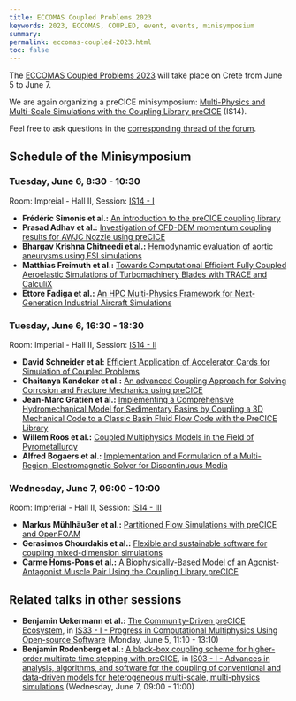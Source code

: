 ```yaml
---
title: ECCOMAS Coupled Problems 2023
keywords: 2023, ECCOMAS, COUPLED, event, events, minisymposium
summary:
permalink: eccomas-coupled-2023.html
toc: false
---
```


The [ECCOMAS Coupled Problems 2023](https://coupled2023.cimne.com/) will take place on Crete from June 5 to June 7.

We are again organizing a preCICE minisymposium: [Multi-Physics and Multi-Scale Simulations with the Coupling Library preCICE](https://coupled2023.cimne.com/area/d41c23af-2df5-11ed-8e5b-000c29ddfc0c) (IS14).

Feel free to ask questions in the [corresponding thread of the forum](https://precice.discourse.group/t/call-for-contributions-eccomas-coupled-problems-2023/1278).

## Schedule of the Minisymposium

### Tuesday, June 6, 8:30 - 10:30

Room: Impreial - Hall II,
Session: [IS14 - I](https://coupled2023.cimne.com/event/session/80059f84-e478-11ed-9a1c-000c29ddfc0c)

* **Frédéric Simonis et al.:** [An introduction to the preCICE coupling library](https://coupled2023.cimne.com/event/contribution/f525c38f-a2f6-11ed-b019-000c29ddfc0c)
* **Prasad Adhav et al.:** [Investigation of CFD-DEM momentum coupling results for AWJC Nozzle using preCICE](https://coupled2023.cimne.com/event/contribution/088c6322-b693-11ed-9760-000c29ddfc0c)
* **Bhargav Krishna  Chitneedi et al.:** [Hemodynamic evaluation of aortic aneurysms using FSI simulations](https://coupled2023.cimne.com/event/contribution/228163a7-a3c8-11ed-b019-000c29ddfc0c)
* **Matthias Freimuth et al.:** [Towards Computational Efficient Fully Coupled Aeroelastic Simulations of Turbomachinery Blades with TRACE and CalculiX](https://coupled2023.cimne.com/event/contribution/01f72245-a305-11ed-b019-000c29ddfc0c)
* **Ettore Fadiga et al.:** [An HPC Multi-Physics Framework for Next-Generation Industrial Aircraft Simulations](https://coupled2023.cimne.com/event/contribution/2b77d5d8-a3df-11ed-b019-000c29ddfc0c)

### Tuesday, June 6, 16:30 - 18:30

Room: Imperial - Hall II,
Session: [IS14 - II](https://coupled2023.cimne.com/event/session/5ef3d5c8-e503-11ed-9a1c-000c29ddfc0c)

* **David Schneider et al:** [Efficient Application of Accelerator Cards for Simulation of Coupled Problems](https://coupled2023.cimne.com/event/contribution/665d7477-a3a9-11ed-b019-000c29ddfc0c)
* **Chaitanya Kandekar et al.:** [An advanced Coupling Approach for Solving Corrosion and Fracture Mechanics using preCICE](https://coupled2023.cimne.com/event/contribution/3cc282be-a3ab-11ed-b019-000c29ddfc0c)
* **Jean-Marc Gratien et al.:** [Implementing a Comprehensive Hydromechanical Model for Sedimentary Basins by Coupling a 3D Mechanical Code to a Classic Basin Fluid Flow Code with the PreCICE Library](https://coupled2023.cimne.com/event/contribution/11266a17-a20f-11ed-b019-000c29ddfc0c)
* **Willem Roos et al.:** [Coupled Multiphysics Models in the Field of Pyrometallurgy](https://coupled2023.cimne.com/event/contribution/90b353e2-a388-11ed-b019-000c29ddfc0c)
* **Alfred Bogaers et al.:** [Implementation and Formulation of a Multi-Region, Electromagnetic Solver for Discontinuous Media](https://coupled2023.cimne.com/event/contribution/f3ab72ed-a38f-11ed-b019-000c29ddfc0c)

### Wednesday, June 7, 09:00 - 10:00

Room: Imprerial - Hall II,
Session: [IS14 - III](https://coupled2023.cimne.com/event/session/a022f5b7-e50c-11ed-9a1c-000c29ddfc0c)

* **Markus Mühlhäußer et al.:** [Partitioned Flow Simulations with preCICE and OpenFOAM](https://coupled2023.cimne.com/event/contribution/a6344f6f-a346-11ed-b019-000c29ddfc0c)
* **Gerasimos Chourdakis et al.:** [Flexible and sustainable software for coupling mixed-dimension simulations](https://coupled2023.cimne.com/event/contribution/d6ebfb35-a3f7-11ed-b019-000c29ddfc0c)
* **Carme Homs-Pons et al.:** [A Biophysically-Based Model of an Agonist-Antagonist Muscle Pair Using the Coupling Library preCICE](https://coupled2023.cimne.com/event/contribution/39fa5b5d-a3ea-11ed-b019-000c29ddfc0c)

## Related talks in other sessions

* **Benjamin Uekermann et al.:** [The Community-Driven preCICE Ecosystem](https://coupled2023.cimne.com/event/contribution/e4fce83e-a3d7-11ed-b019-000c29ddfc0c), in [IS33 - I - Progress in Computational Multiphysics Using Open-source Software](https://coupled2023.cimne.com/event/session/802c20f1-e478-11ed-9a1c-000c29ddfc0c) (Monday, June 5, 11:10 - 13:10)
* **Benjamin Rodenberg et al.:** [A black-box coupling scheme for higher-order multirate time stepping with preCICE](https://coupled2023.cimne.com/event/contribution/8be04eb8-a3ef-11ed-b019-000c29ddfc0c), in [IS03 - I - Advances in analysis, algorithms, and software for the coupling of conventional and data-driven models for heterogeneous multi-scale, multi-physics simulations](https://coupled2023.cimne.com/event/session/7f633f85-e478-11ed-9a1c-000c29ddfc0c) (Wednesday, June 7, 09:00 - 11:00)

